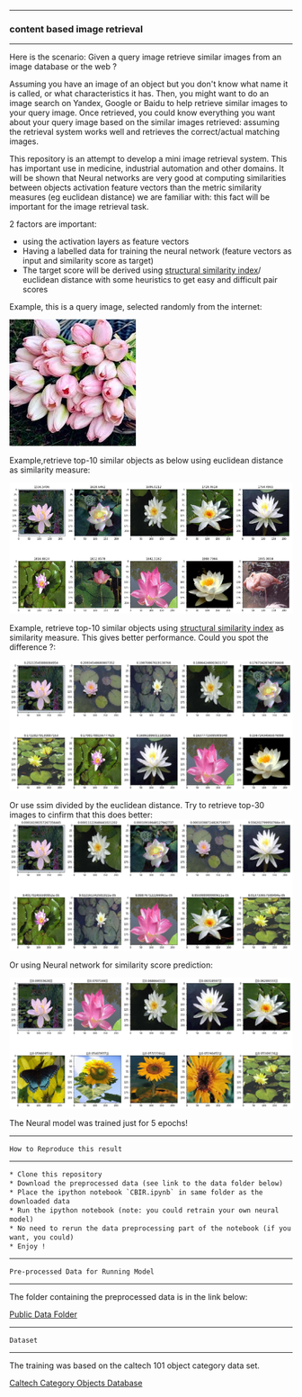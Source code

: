 -----------------------------------

### content based image retrieval
------------------------------

<p> Here is the scenario: Given a query image retrieve similar images from an image database or the web ? </p>

Assuming you have an image of an object but you don't know what name it is called, or what characteristics it has. Then, you might want to do an image search on Yandex, Google or Baidu to help retrieve similar images to your query image. Once retrieved, you could know everything you want about your query image based on the similar images retrieved: assuming the retrieval system works well and retrieves the correct/actual matching images.

This repository is an attempt to develop a mini image retrieval system. This has important use in medicine, industrial automation and other domains. It will be shown that Neural networks are very good at computing similarities between objects activation feature vectors  than the metric similarity measures (eg euclidean distance) we are familiar with: this fact will be important for the image retrieval task.


2 factors are important:

   * using the activation layers as feature vectors
   * Having a labelled data for training the neural network (feature vectors as input and similarity score as target)
   * The target score will be derived using [structural similarity index](https://ece.uwaterloo.ca/~z70wang/publications/ssim.pdf)/ euclidean distance with some heuristics to get easy and difficult pair scores
   




<p> Example, this is a query image, selected randomly from the internet:  </p>

![alt-text](https://github.com/adderbyte/content_based_image_retrieval/blob/master/data_file/test2.jpg)

Example,retrieve top-10 similar objects as below using euclidean distance as similarity measure:

![alt-text](https://github.com/adderbyte/content_based_image_retrieval/blob/master/data_file/screen_top.png)

Example, retrieve top-10 similar objects using  [structural similarity index](https://ece.uwaterloo.ca/~z70wang/publications/ssim.pdf) as similarity measure. This gives better performance. Could you spot the difference ?:

![alt-text](https://github.com/adderbyte/content_based_image_retrieval/blob/master/data_file/ssims.png)

Or  use ssim divided by the euclidean distance. Try to retrieve top-30 images to cinfirm that this does better:
![alt-text](https://github.com/adderbyte/content_based_image_retrieval/blob/master/data_file/ssim_divided_by_euclid.png)


Or using Neural network for  similarity score prediction:

![alt-text](https://github.com/adderbyte/content_based_image_retrieval/blob/master/data_file/mlp_real.png)

The Neural model was trained  just for 5 epochs!


-----------------------------------

    How to Reproduce this result
------------------------------
    
    * Clone this repository
    * Download the preprocessed data (see link to the data folder below)
    * Place the ipython notebook `CBIR.ipynb` in same folder as the downloaded data
    * Run the ipython notebook (note: you could retrain your own neural model)
    * No need to rerun the data preprocessing part of the notebook (if you want, you could)
    * Enjoy !


-----------------------------------

    Pre-processed Data for Running Model
------------------------------
The folder containing the preprocessed data is in the link below:

[Public Data Folder](https://yadi.sk/d/eVz5JYGK1HHxFQ)



-----------------------------------

    Dataset
------------------------------
The training was based on the caltech 101 object category data set.

[Caltech Category Objects Database](http://www.vision.caltech.edu/Image_Datasets/Caltech101/Caltech101.html#Download)


